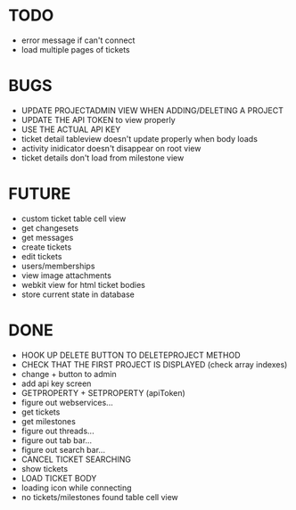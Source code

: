 # TODO
* error message if can't connect
* load multiple pages of tickets

# BUGS
* UPDATE PROJECTADMIN VIEW WHEN ADDING/DELETING A PROJECT
* UPDATE THE API TOKEN to view properly
* USE THE ACTUAL API KEY
* ticket detail tableview doesn't update properly when body loads
* activity inidicator doesn't disappear on root view
* ticket details don't load from milestone view

# FUTURE
* custom ticket table cell view
* get changesets
* get messages
* create tickets
* edit tickets
* users/memberships
* view image attachments
* webkit view for html ticket bodies
* store current state in database

# DONE
* HOOK UP DELETE BUTTON TO DELETEPROJECT METHOD
* CHECK THAT THE FIRST PROJECT IS DISPLAYED (check array indexes)
* change + button to admin
* add api key screen
* GETPROPERTY + SETPROPERTY (apiToken)
* figure out webservices...
* get tickets
* get milestones
* figure out threads...
* figure out tab bar...
* figure out search bar...
* CANCEL TICKET SEARCHING
* show tickets
* LOAD TICKET BODY
* loading icon while connecting
* no tickets/milestones found table cell view
